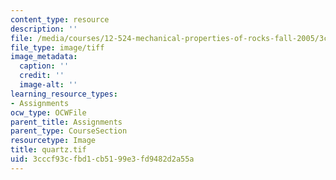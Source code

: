 ```yaml
---
content_type: resource
description: ''
file: /media/courses/12-524-mechanical-properties-of-rocks-fall-2005/3cccf93cfbd1cb5199e3fd9482d2a55a_quartz.tif
file_type: image/tiff
image_metadata:
  caption: ''
  credit: ''
  image-alt: ''
learning_resource_types:
- Assignments
ocw_type: OCWFile
parent_title: Assignments
parent_type: CourseSection
resourcetype: Image
title: quartz.tif
uid: 3cccf93c-fbd1-cb51-99e3-fd9482d2a55a
---
```

